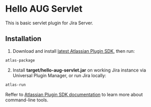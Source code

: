 # Hello AUG Servlet
This is basic servlet plugin for Jira Server.

## Installation

1. Download and install [latest Atlassian Plugin SDK](https://marketplace.atlassian.com/apps/1210950/atlassian-plugin-sdk-windows), then run: 
```bash
atlas-package
```

2. Install **target/hello-aug-servlet.jar** on working Jira instance via Universal Plugin Manager, or run Jira locally:
```bash
atlas-run
```
Reffer to [Atlassian Plugin SDK documentation](https://developer.atlassian.com/server/framework/atlassian-sdk/command-reference/) to learn more about command-line tools.
